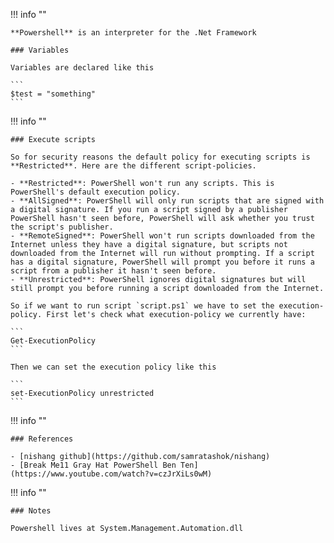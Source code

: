 !!! info ""

    **Powershell** is an interpreter for the .Net Framework
    
    ### Variables

    Variables are declared like this

    ```
    $test = "something"
    ```

!!! info ""

    ### Execute scripts

    So for security reasons the default policy for executing scripts is **Restricted**. Here are the different script-policies.

    - **Restricted**: PowerShell won't run any scripts. This is PowerShell's default execution policy.
    - **AllSigned**: PowerShell will only run scripts that are signed with a digital signature. If you run a script signed by a publisher PowerShell hasn't seen before, PowerShell will ask whether you trust the script's publisher.
    - **RemoteSigned**: PowerShell won't run scripts downloaded from the Internet unless they have a digital signature, but scripts not downloaded from the Internet will run without prompting. If a script has a digital signature, PowerShell will prompt you before it runs a script from a publisher it hasn't seen before.
    - **Unrestricted**: PowerShell ignores digital signatures but will still prompt you before running a script downloaded from the Internet.

    So if we want to run script `script.ps1` we have to set the execution-policy. First let's check what execution-policy we currently have:

    ```
    Get-ExecutionPolicy
    ```

    Then we can set the execution policy like this

    ```
    set-ExecutionPolicy unrestricted
    ```

!!! info ""

    ### References

    - [nishang github](https://github.com/samratashok/nishang)
    - [Break Me11 Gray Hat PowerShell Ben Ten](https://www.youtube.com/watch?v=czJrXiLs0wM)

!!! info ""

    ### Notes

    Powershell lives at System.Management.Automation.dll
